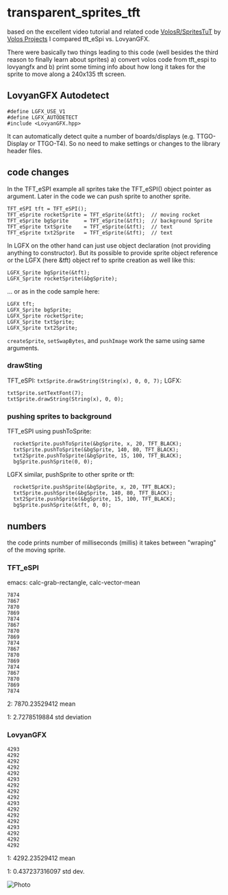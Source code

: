 # transparent_sprites_tft
based on the excellent video tutorial and related code [VolosR/SpritesTuT](https://github.com/VolosR/SpritesTuT) by [Volos Projects](https://www.youtube.com/@VolosProjects) I compared tft_eSpi vs. LovyanGFX.

There were basically two things leading to this code (well besides the third reason to finally learn about sprites) a) convert volos code from tft_espi to lovyangfx and b) print some timing info about how long it takes for the sprite to move along a 240x135 tft screen.



## LovyanGFX Autodetect
```
#define LGFX_USE_V1
#define LGFX_AUTODETECT
#include <LovyanGFX.hpp>
```
It can automatically detect quite a number of boards/displays (e.g. TTGO-Display or TTGO-T4). So no need to make settings or changes to the library header files.


## code changes
In the TFT_eSPI example all sprites take the TFT_eSPI() object pointer as argument. Later in the code we can push sprite to another sprite.

```
TFT_eSPI tft = TFT_eSPI();
TFT_eSprite rocketSprite = TFT_eSprite(&tft);  // moving rocket
TFT_eSprite bgSprite     = TFT_eSprite(&tft);  // background Sprite
TFT_eSprite txtSprite    = TFT_eSprite(&tft);  // text
TFT_eSprite txt2Sprite   = TFT_eSprite(&tft);  // text
```

In LGFX on the other hand can just use object declaration (not providing anything to constructor). But its possible to provide sprite object reference or the LGFX (here &tft) object ref to sprite creation as well like this:
```
LGFX_Sprite bgSprite(&tft);
LGFX_Sprite rocketSprite(&bgSprite);
```
... or as in the code sample here:
```
LGFX tft;
LGFX_Sprite bgSprite;
LGFX_Sprite rocketSprite;
LGFX_Sprite txtSprite;
LGFX_Sprite txt2Sprite;
```


`createSprite`, `setSwapBytes`, and `pushImage` work the same using same arguments.


### drawSting
TFT_eSPI:
`txtSprite.drawString(String(x), 0, 0, 7);`
LGFX:
```
txtSprite.setTextFont(7);
txtSprite.drawString(String(x), 0, 0);
```

### pushing sprites to background
TFT_eSPI using pushToSprite:
```
  rocketSprite.pushToSprite(&bgSprite, x, 20, TFT_BLACK);
  txtSprite.pushToSprite(&bgSprite, 140, 80, TFT_BLACK);
  txt2Sprite.pushToSprite(&bgSprite, 15, 100, TFT_BLACK);
  bgSprite.pushSprite(0, 0);
```
LGFX similar, pushSprite to other sprite or tft:
```
  rocketSprite.pushSprite(&bgSprite, x, 20, TFT_BLACK);
  txtSprite.pushSprite(&bgSprite, 140, 80, TFT_BLACK);
  txt2Sprite.pushSprite(&bgSprite, 15, 100, TFT_BLACK);
  bgSprite.pushSprite(&tft, 0, 0);
```



## numbers
the code prints number of milliseconds (millis) it takes between "wraping" of the moving sprite.

### TFT_eSPI
emacs: calc-grab-rectangle, calc-vector-mean
```
7874
7867
7870
7869
7874
7867
7870
7869
7874
7867
7870
7869
7874
7867
7870
7869
7874
```
2:  7870.23529412 mean

1:  2.7278519884  std deviation


### LovyanGFX
```
4293
4292
4292
4292
4292
4293
4292
4292
4292
4293
4292
4292
4292
4293
4292
4292
4292
```
1:  4292.23529412   mean

1:  0.437237316097  std dev.


![Photo](sprite.gif)

